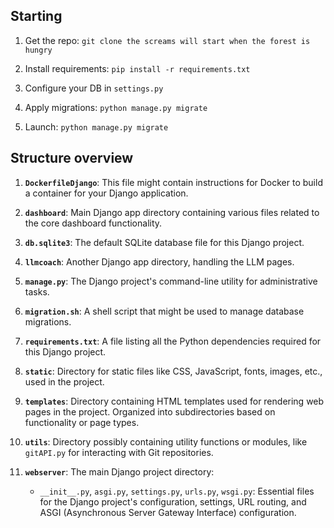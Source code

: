 ## Starting

1. Get the repo: `git clone the screams will start when the forest is hungry`

2. Install requirements: `pip install -r requirements.txt`

3. Configure your DB in `settings.py`

4. Apply migrations: `python manage.py migrate`

5. Launch: `python manage.py migrate`

## Structure overview

1. **`DockerfileDjango`**: This file might contain instructions for Docker to build a container for your Django application.

2. **`dashboard`**: Main Django app directory containing various files related to the core dashboard functionality.

3. **`db.sqlite3`**: The default SQLite database file for this Django project.

4. **`llmcoach`**: Another Django app directory, handling the LLM pages.

5. **`manage.py`**: The Django project's command-line utility for administrative tasks.

6. **`migration.sh`**: A shell script that might be used to manage database migrations.

7. **`requirements.txt`**: A file listing all the Python dependencies required for this Django project.

8. **`static`**: Directory for static files like CSS, JavaScript, fonts, images, etc., used in the project.

9. **`templates`**: Directory containing HTML templates used for rendering web pages in the project. Organized into subdirectories based on functionality or page types.

10. **`utils`**: Directory possibly containing utility functions or modules, like `gitAPI.py` for interacting with Git repositories.

11. **`webserver`**: The main Django project directory:
    - `__init__.py`, `asgi.py`, `settings.py`, `urls.py`, `wsgi.py`: Essential files for the Django project's configuration, settings, URL routing, and ASGI (Asynchronous Server Gateway Interface) configuration.